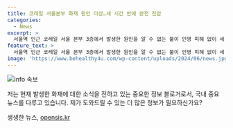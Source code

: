 ```yaml
---
title: 코레일 서울본부 화재 원인 미상…세 시간 반에 완전 진압
categories:
  - News
excerpt: >
  서울역 인근 코레일 서울 본부 3층에서 발생한 원인을 알 수 없는 불이 인명 피해 없이 세 시간 반 만에 꺼졌습니다. 그러나 이로 인해 전산 장애가 생겨 일부 역창구에서 승차권 조회와 발권 등이 정상적으로 이루어지지 못했습니다. 소방당국은 화재 원인을 조사 중에 있습니다. (150자)
feature_text: >
  서울역 인근 코레일 서울 본부 3층에서 발생한 원인을 알 수 없는 불이 인명 피해 없이 세 시간 반 만에 꺼졌습니다. 그러나 이로 인해 전산 장애가 생겨 일부 역창구에서 승차권 조회와 발권 등이 정상적으로 이루어지지 못했습니다. 소방당국은 화재 원인을 조사 중에 있습니다. (150자)
image: 'https://www.behealthy4u.com/wp-content/uploads/2024/06/news.jpg'
---
```


<p><img src="https://www.behealthy4u.com/wp-content/uploads/2024/06/news.jpg" alt="info 속보" /></p>

<p>저는 현재 발생한 화재에 대한 소식을 전하고 있는 중요한 정보 블로거로서, 국내 중요 뉴스를 다루고 있습니다. 제가 도와드릴 수 있는 더 많은 정보가 필요하신가요?</p>
생생한 뉴스, <a href="https://opensis.kr" rel="dofollow">opensis.kr</a>


